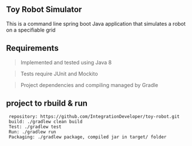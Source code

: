 ## Toy Robot Simulator

This is a command line spring boot Java application that simulates a robot on a specifiable grid

## Requirements
> Implemented and tested using Java 8

> Tests require JUnit and Mockito

> Project dependencies and compiling managed by Gradle

## project to rbuild & run
`````
 repository: https://github.com/IntegrationDeveloper/toy-robot.git 
 build: ./gradlew clean build 
 Test: ./gradlew test 
 Run: ./gradlew run 
 Packaging: ./gradlew package, compiled jar in target/ folder 
`````
